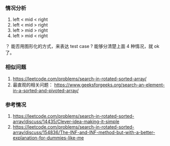 



### 情况分析
1. left < mid < right
2. left < mid > right 
3. left > mid > right 
4. left > mid < right 

？ 能否用图形化的方式，来表达 test case ?
能够分清楚上面 4 种情况，就 ok 了。

### 相似问题
1. https://leetcode.com/problems/search-in-rotated-sorted-array/
2. 最直观的相关问题： https://www.geeksforgeeks.org/search-an-element-in-a-sorted-and-pivoted-array/ 


### 参考情况
1. https://leetcode.com/problems/search-in-rotated-sorted-array/discuss/14435/Clever-idea-making-it-simple 
2. https://leetcode.com/problems/search-in-rotated-sorted-array/discuss/154836/The-INF-and-INF-method-but-with-a-better-explanation-for-dummies-like-me